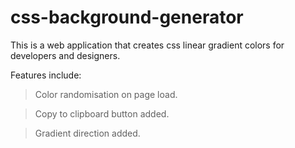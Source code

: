 # css-background-generator


This is a web application that creates css linear gradient colors for developers and designers.


Features include:

> Color randomisation on page load.

> Copy to clipboard button added.

> Gradient direction added.
